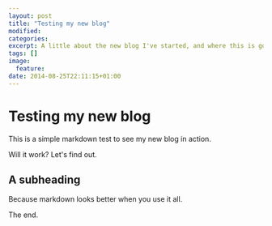 ```yaml
---
layout: post
title: "Testing my new blog"
modified:
categories: 
excerpt: A little about the new blog I've started, and where this is going.
tags: []
image:
  feature:
date: 2014-08-25T22:11:15+01:00
---
```


# Testing my new blog

This is a simple markdown test to see my new blog in action.

Will it work? Let's find out.

## A subheading

Because markdown looks better when you use it all.

The end.